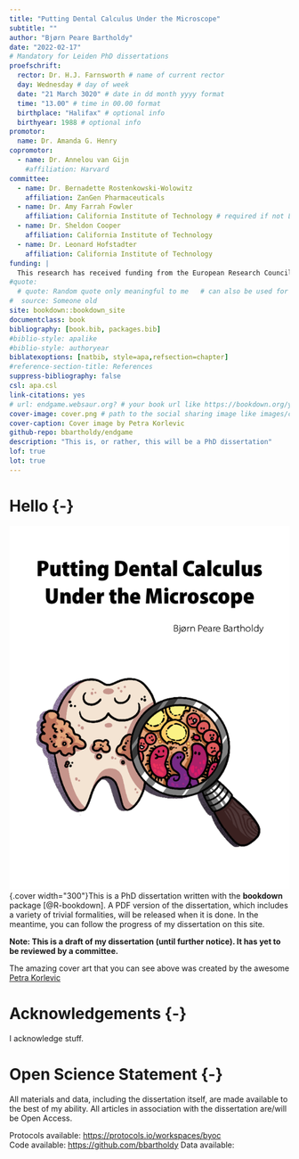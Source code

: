 ```yaml
--- 
title: "Putting Dental Calculus Under the Microscope"
subtitle: ""
author: "Bjørn Peare Bartholdy"
date: "2022-02-17"
# Mandatory for Leiden PhD dissertations
proefschrift: 
  rector: Dr. H.J. Farnsworth # name of current rector
  day: Wednesday # day of week
  date: "21 March 3020" # date in dd month yyyy format
  time: "13.00" # time in 00.00 format
  birthplace: "Halifax" # optional info
  birthyear: 1988 # optional info
promotor: 
  name: Dr. Amanda G. Henry
copromotor: 
  - name: Dr. Annelou van Gijn
    #affiliation: Harvard
committee: 
  - name: Dr. Bernadette Rostenkowski-Wolowitz
    affiliation: ZanGen Pharmaceuticals
  - name: Dr. Amy Farrah Fowler
    affiliation: California Institute of Technology # required if not Leiden
  - name: Dr. Sheldon Cooper
    affiliation: California Institute of Technology
  - name: Dr. Leonard Hofstadter
    affiliation: California Institute of Technology
funding: |
  This research has received funding from the European Research Council under the European Union’s Horizon 2020 research and innovation program, grant agreement   number STG–677576 (“HARVEST”).
#quote:
  # quote: Random quote only meaningful to me   # can also be used for a dedication
#  source: Someone old
site: bookdown::bookdown_site
documentclass: book
bibliography: [book.bib, packages.bib]
#biblio-style: apalike
#biblio-style: authoryear
biblatexoptions: [natbib, style=apa,refsection=chapter]
#reference-section-title: References
suppress-bibliography: false
csl: apa.csl
link-citations: yes
# url: endgame.websaur.org? # your book url like https://bookdown.org/yihui/bookdown
cover-image: cover.png # path to the social sharing image like images/cover.jpg
cover-caption: Cover image by Petra Korlevic
github-repo: bbartholdy/endgame
description: "This is, or rather, this will be a PhD dissertation"
lof: true
lot: true
---
```






# Hello {-}

![Cover Image by Petra Korlevic](cover.png){.cover width="300"}This is a PhD dissertation written with the **bookdown** package [@R-bookdown]. A PDF version of the dissertation, which
includes a variety of trivial formalities, will be released when it is done. In the meantime,
you can follow the progress of my dissertation on this site.

**Note: This is a draft of my dissertation (until further notice). It has yet to be reviewed by a committee.**

The amazing cover art that you can see above was created by the awesome
[Petra Korlevic](https://twitter.com/petrathepostdoc)



# Acknowledgements {-}

I acknowledge stuff.

# Open Science Statement {-}

All materials and data, including the dissertation itself, are 
made available to the best of my ability. All articles in association with the
dissertation are/will be Open Access.

Protocols available: <https://protocols.io/workspaces/byoc>  
Code available: <https://github.com/bbartholdy>
Data available:

<!--
\clearpage
\thispagestyle{empty}
\vspace*{3cm}
\textit{Til min far}
\end{chapquote}
\vspace*{\fill}

\mainmatter
-->
